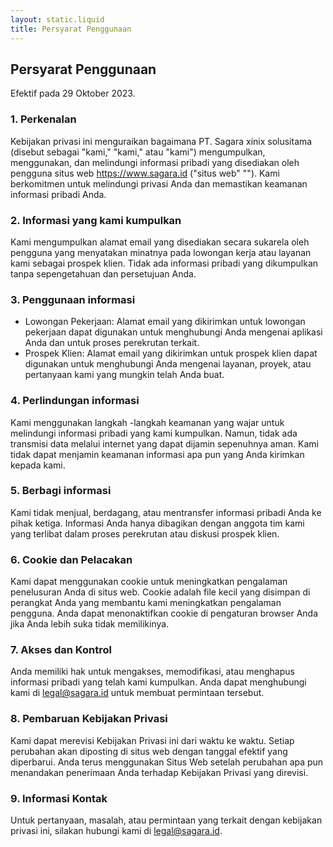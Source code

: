 ```yaml
---
layout: static.liquid
title: Persyarat Penggunaan
---
```


## Persyarat Penggunaan

Efektif pada 29 Oktober 2023.

### 1. Perkenalan

Kebijakan privasi ini menguraikan bagaimana PT. Sagara xinix solusitama (disebut sebagai "kami," "kami," atau "kami") mengumpulkan, menggunakan, dan melindungi informasi pribadi yang disediakan oleh pengguna situs web <https://www.sagara.id> ("situs web" ""). Kami berkomitmen untuk melindungi privasi Anda dan memastikan keamanan informasi pribadi Anda.

### 2. Informasi yang kami kumpulkan

Kami mengumpulkan alamat email yang disediakan secara sukarela oleh pengguna yang menyatakan minatnya pada lowongan kerja atau layanan kami sebagai prospek klien. Tidak ada informasi pribadi yang dikumpulkan tanpa sepengetahuan dan persetujuan Anda.

### 3. Penggunaan informasi

- Lowongan Pekerjaan: Alamat email yang dikirimkan untuk lowongan pekerjaan dapat digunakan untuk menghubungi Anda mengenai aplikasi Anda dan untuk proses perekrutan terkait.
- Prospek Klien: Alamat email yang dikirimkan untuk prospek klien dapat digunakan untuk menghubungi Anda mengenai layanan, proyek, atau pertanyaan kami yang mungkin telah Anda buat.

### 4. Perlindungan informasi

Kami menggunakan langkah -langkah keamanan yang wajar untuk melindungi informasi pribadi yang kami kumpulkan. Namun, tidak ada transmisi data melalui internet yang dapat dijamin sepenuhnya aman. Kami tidak dapat menjamin keamanan informasi apa pun yang Anda kirimkan kepada kami.

### 5. Berbagi informasi

Kami tidak menjual, berdagang, atau mentransfer informasi pribadi Anda ke pihak ketiga. Informasi Anda hanya dibagikan dengan anggota tim kami yang terlibat dalam proses perekrutan atau diskusi prospek klien.

### 6. Cookie dan Pelacakan

Kami dapat menggunakan cookie untuk meningkatkan pengalaman penelusuran Anda di situs web. Cookie adalah file kecil yang disimpan di perangkat Anda yang membantu kami meningkatkan pengalaman pengguna. Anda dapat menonaktifkan cookie di pengaturan browser Anda jika Anda lebih suka tidak memilikinya.

### 7. Akses dan Kontrol

Anda memiliki hak untuk mengakses, memodifikasi, atau menghapus informasi pribadi yang telah kami kumpulkan. Anda dapat menghubungi kami di <legal@sagara.id> untuk membuat permintaan tersebut.

### 8. Pembaruan Kebijakan Privasi

Kami dapat merevisi Kebijakan Privasi ini dari waktu ke waktu. Setiap perubahan akan diposting di situs web dengan tanggal efektif yang diperbarui. Anda terus menggunakan Situs Web setelah perubahan apa pun menandakan penerimaan Anda terhadap Kebijakan Privasi yang direvisi.

### 9. Informasi Kontak

Untuk pertanyaan, masalah, atau permintaan yang terkait dengan kebijakan privasi ini, silakan hubungi kami di <legal@sagara.id>.
